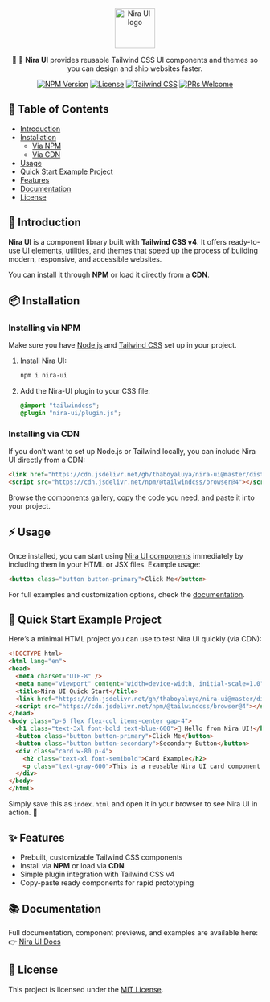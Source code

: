 

<div align="center">

<img src="https://niraui.onrender.com/img/svgviewer-output.svg" width="80" height="80" loading="lazy" alt="Nira UI logo">

🎉 🚀 **Nira UI** provides reusable Tailwind CSS UI components and themes so you can design and ship websites faster.

[![NPM Version](https://img.shields.io/npm/v/nira-ui?color=00BFFF&label=nira-ui)](https://www.npmjs.com/package/nira-ui) 
[![License](https://img.shields.io/github/license/thaboyaluya/nira-ui?color=green)](LICENSE) 
[![Tailwind CSS](https://img.shields.io/badge/TailwindCSS-v4-blue?logo=tailwindcss)](https://tailwindcss.com)
[![PRs Welcome](https://img.shields.io/badge/PRs-welcome-orange.svg)](CONTRIBUTING.md) 

</div>



## 📖 Table of Contents
- [Introduction](#-introduction)
- [Installation](#-installation)
  - [Via NPM](#installing-via-npm)
  - [Via CDN](#installing-via-cdn)
- [Usage](#-usage)
- [Quick Start Example Project](#-quick-start-example-project)
- [Features](#-features)
- [Documentation](#-documentation)
- [License](#-license)



## 🚀 Introduction

**Nira UI** is a component library built with **Tailwind CSS v4**. It offers ready-to-use UI elements, utilities, and themes that speed up the process of building modern, responsive, and accessible websites.

You can install it through **NPM** or load it directly from a **CDN**.


## 📦 Installation

### Installing via NPM

Make sure you have [Node.js](https://nodejs.org) and [Tailwind CSS](https://tailwindcss.com) set up in your project.

1. Install Nira UI:
   ```bash
   npm i nira-ui
   ```

2. Add the Nira-UI plugin to your CSS file:
   ```css
   @import "tailwindcss";
   @plugin "nira-ui/plugin.js";
   ```

### Installing via CDN

If you don’t want to set up Node.js or Tailwind locally, you can include Nira UI directly from a CDN:

```html
<link href="https://cdn.jsdelivr.net/gh/thaboyaluya/nira-ui@master/dist/nira.css" rel="stylesheet" type="text/css" />
<script src="https://cdn.jsdelivr.net/npm/@tailwindcss/browser@4"></script>
```

Browse the [components gallery](https://niraui.onrender.com/components/index.html), copy the code you need, and paste it into your project.



##  ⚡ Usage

Once installed, you can start using [Nira UI components](https://niraui.onrender.com/components/index.html) immediately by including them in your HTML or JSX files. Example usage:

```html
<button class="button button-primary">Click Me</button>
```

For full examples and customization options, check the [documentation](https://niraui.onrender.com/docs/customize.html).


## 🏁 Quick Start Example Project

Here’s a minimal HTML project you can use to test Nira UI quickly (via CDN):

```html
<!DOCTYPE html>
<html lang="en">
<head>
  <meta charset="UTF-8" />
  <meta name="viewport" content="width=device-width, initial-scale=1.0" />
  <title>Nira UI Quick Start</title>
  <link href="https://cdn.jsdelivr.net/gh/thaboyaluya/nira-ui@master/dist/nira.css" rel="stylesheet" type="text/css" />
  <script src="https://cdn.jsdelivr.net/npm/@tailwindcss/browser@4"></script>
</head>
<body class="p-6 flex flex-col items-center gap-4">
  <h1 class="text-3xl font-bold text-blue-600">🚀 Hello from Nira UI!</h1>
  <button class="button button-primary">Click Me</button>
  <button class="button button-secondary">Secondary Button</button>
  <div class="card w-80 p-4">
    <h2 class="text-xl font-semibold">Card Example</h2>
    <p class="text-gray-600">This is a reusable Nira UI card component.</p>
  </div>
</body>
</html>
```

Simply save this as `index.html` and open it in your browser to see Nira UI in action. 🎉

## ✨ Features
-  Prebuilt, customizable Tailwind CSS components  
-  Install via **NPM** or load via **CDN**  
-  Simple plugin integration with Tailwind CSS v4  
-  Copy-paste ready components for rapid prototyping 



## 📚 Documentation

Full documentation, component previews, and examples are available here:  
👉 [Nira UI Docs](https://niraui.onrender.com/index.html)


## 📄 License

This project is licensed under the [MIT License](https://github.com/thaboyaluya/niraui/blob/master/LICENSE).
